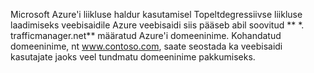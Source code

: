 Microsoft Azure'i liikluse haldur kasutamisel Topeltdegressiivse liikluse laadimiseks veebisaidile Azure veebisaidi siis pääseb abil soovitud ** \*. trafficmanager.net** määratud Azure'i domeeninime. Kohandatud domeeninime, nt www.contoso.com, saate seostada ka veebisaidi kasutajate jaoks veel tundmatu domeeninime pakkumiseks.